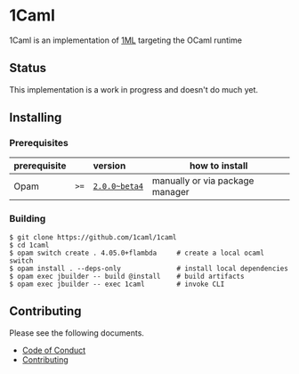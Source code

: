 # 1Caml

1Caml is an implementation of [1ML](https://people.mpi-sws.org/~rossberg/1ml/)
targeting the OCaml runtime

## Status

This implementation is a work in progress and doesn't do much yet.

## Installing

### Prerequisites

| prerequisite |      | version                                                                 | how to install                  |
| ------------ | ---- | :---------------------------------------------------------------------- | ------------------------------- |
| Opam         | `>=` | [`2.0.0~beta4`](https://github.com/ocaml/opam/releases/tag/2.0.0-beta4) | manually or via package manager |

### Building

```
$ git clone https://github.com/1caml/1caml
$ cd 1caml
$ opam switch create . 4.05.0+flambda     # create a local ocaml switch
$ opam install . --deps-only              # install local dependencies
$ opam exec jbuilder -- build @install    # build artifacts
$ opam exec jbuilder -- exec 1caml        # invoke CLI
```

## Contributing

Please see the following documents.

* [Code of Conduct](CODE_OF_CONDUCT.md)
* [Contributing](CONTRIBUTING.md)
